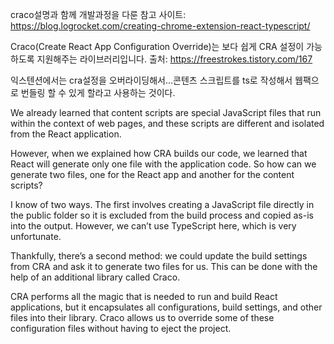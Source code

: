 craco설명과 함께 개발과정을 다룬 참고 사이트:  https://blog.logrocket.com/creating-chrome-extension-react-typescript/

Craco(Create React App Configuration Override)는 보다 쉽게 CRA 설정이 가능하도록 지원해주는 라이브러리입니다.
출처: https://freestrokes.tistory.com/167 

익스텐션에서는 cra설정을 오버라이딩해서...콘텐츠 스크립트를 ts로 작성해서 웹팩으로 번들링 할 수 있게 할라고 사용하는 것이다.

We already learned that content scripts are special JavaScript files that run within the context of web pages, and these scripts are different and isolated from the React application.

However, when we explained how CRA builds our code, we learned that React will generate only one file with the application code. So how can we generate two files, one for the React app and another for the content scripts?

I know of two ways. The first involves creating a JavaScript file directly in the public folder so it is excluded from the build process and copied as-is into the output. However, we can’t use TypeScript here, which is very unfortunate.

Thankfully, there’s a second method: we could update the build settings from CRA and ask it to generate two files for us. This can be done with the help of an additional library called Craco.

CRA performs all the magic that is needed to run and build React applications, but it encapsulates all configurations, build settings, and other files into their library. Craco allows us to override some of these configuration files without having to eject the project.